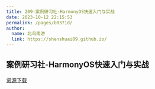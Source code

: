 ```yaml
---
title: 209-案例研习社-HarmonyOS快速入门与实战
date: 2023-10-12 22:15:53
permalink: /pages/b0371d/
author: 
  name: 北鸟南游
  link: https://shenshuai89.github.io/
---
```

## 案例研习社-HarmonyOS快速入门与实战



[资源下载](https://www.aliyundrive.com/s/GqpE5hPfUPu)